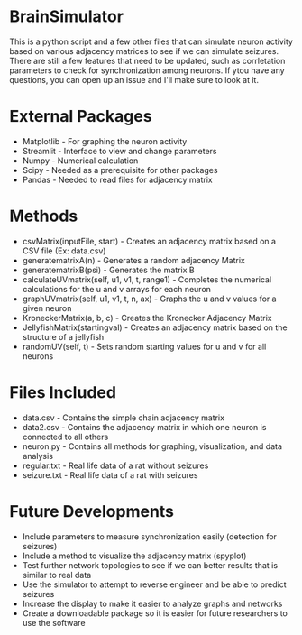 # BrainSimulator
This is a python script and a few other files that can simulate neuron activity based on various adjacency matrices to see if we can simulate seizures. There are still a few features that need to be updated, such as corrletation parameters to check for synchronization among neurons. If ytou have any questions, you can open up an issue and I'll make sure to look at it.

# External Packages
- Matplotlib - For graphing the neuron activity
- Streamlit - Interface to view and change parameters
- Numpy - Numerical calculation
- Scipy - Needed as a prerequisite for other packages
- Pandas - Needed to read files for adjacency matrix

# Methods
- csvMatrix(inputFile, start) - Creates an adjacency matrix based on a CSV file (Ex: data.csv)
- generatematrixA(n) - Generates a random adjacency Matrix
- generatematrixB(psi) - Generates the matrix B
- calculateUVmatrix(self, u1, v1, t, range1) - Completes the numerical calculations for the u and v arrays for each neuron
- graphUVmatrix(self, u1, v1, t, n, ax) - Graphs the u and v values for a given neuron
- KroneckerMatrix(a, b, c) - Creates the Kronecker Adjacency Matrix
- JellyfishMatrix(startingval) - Creates an adjacency matrix based on the structure of a jellyfish
- randomUV(self, t) - Sets random starting values for u and v for all neurons

# Files Included 
- data.csv - Contains the simple chain adjacency matrix
- data2.csv - Contains the adjacency matrix in which one neuron is connected to all others
- neuron.py - Contains all methods for graphing, visualization, and data analysis
- regular.txt - Real life data of a rat without seizures
- seizure.txt - Real life data of a rat with seizures

# Future Developments
- Include parameters to measure synchronization easily (detection for seizures)
- Include a method to visualize the adjacency matrix (spyplot)
- Test further network topologies to see if we can better results that is similar to real data
- Use the simulator to attempt to reverse engineer and be able to predict seizures
- Increase the display to make it easier to analyze graphs and networks
- Create a downloadable package so it is easier for future researchers to use the software

